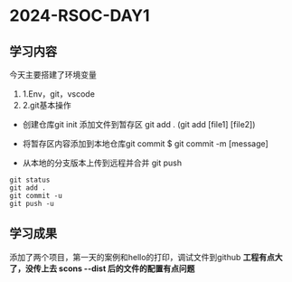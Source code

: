 # 2024-RSOC-DAY1
## 学习内容

今天主要搭建了环境变量
1. 1.Env，git，vscode 
2. 2.git基本操作 
- 创建仓库git init 
添加文件到暂存区 git add . (git add [file1] [file2])

- 将暂存区内容添加到本地仓库git commit $ git commit -m [message]

- 从本地的分支版本上传到远程并合并 git push

```
git status
git add .
git commit -u
git push -u
```

## 学习成果

添加了两个项目，第一天的案例和hello的打印，调试文件到github
**工程有点大了，没传上去 scons --dist 后的文件的配置有点问题**